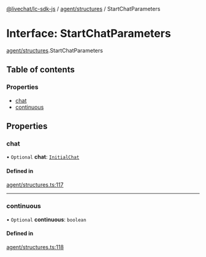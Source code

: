 [@livechat/lc-sdk-js](../README.md) / [agent/structures](../modules/agent_structures.md) / StartChatParameters

# Interface: StartChatParameters

[agent/structures](../modules/agent_structures.md).StartChatParameters

## Table of contents

### Properties

- [chat](agent_structures.StartChatParameters.md#chat)
- [continuous](agent_structures.StartChatParameters.md#continuous)

## Properties

### chat

• `Optional` **chat**: [`InitialChat`](objects.InitialChat.md)

#### Defined in

[agent/structures.ts:117](https://github.com/livechat/lc-sdk-js/blob/7431f2f/src/agent/structures.ts#L117)

___

### continuous

• `Optional` **continuous**: `boolean`

#### Defined in

[agent/structures.ts:118](https://github.com/livechat/lc-sdk-js/blob/7431f2f/src/agent/structures.ts#L118)
